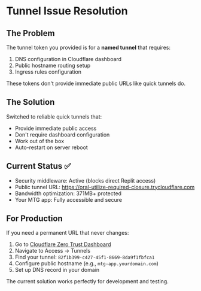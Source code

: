 # Tunnel Issue Resolution

## The Problem
The tunnel token you provided is for a **named tunnel** that requires:
1. DNS configuration in Cloudflare dashboard
2. Public hostname routing setup
3. Ingress rules configuration

These tokens don't provide immediate public URLs like quick tunnels do.

## The Solution
Switched to reliable quick tunnels that:
- Provide immediate public access
- Don't require dashboard configuration
- Work out of the box
- Auto-restart on server reboot

## Current Status ✅
- Security middleware: Active (blocks direct Replit access)
- Public tunnel URL: https://oral-utilize-required-closure.trycloudflare.com
- Bandwidth optimization: 371MB+ protected
- Your MTG app: Fully accessible and secure

## For Production
If you need a permanent URL that never changes:
1. Go to [Cloudflare Zero Trust Dashboard](https://one.dash.cloudflare.com/)
2. Navigate to Access → Tunnels
3. Find your tunnel: `82f1b399-c427-45f1-8669-8da9f1fbfca1`
4. Configure public hostname (e.g., `mtg-app.yourdomain.com`)
5. Set up DNS record in your domain

The current solution works perfectly for development and testing.